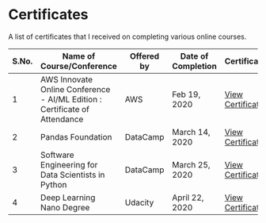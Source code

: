 # Certificates
A list of certificates that I received on completing various online courses.

|S.No.|Name of Course/Conference|Offered by|Date of Completion|Certificate|
|---|---|---|---|---|
|1|AWS Innovate Online Conference - AI/ML Edition : Certificate of Attendance|AWS|Feb 19, 2020|[View Certificate](https://drive.google.com/open?id=1tIMKDhCth63rFkicrPAUu0vQA3Zudx4C)|
|2|Pandas Foundation|DataCamp|March 14, 2020|[View Certificate](https://www.datacamp.com/statement-of-accomplishment/course/cbfa5d9e55822bb0766ab866a4dde1c79e7509fa)|
|3|Software Engineering for Data Scientists in Python|DataCamp|March 25, 2020|[View Certificate](https://www.datacamp.com/statement-of-accomplishment/course/57f6c72aa989430f77a1b66c081dc40ca7cb8d03)|
|4|Deep Learning Nano Degree|Udacity|April 22, 2020|[View Certificate](https://graduation-api.udacity.com/api/certificate/M7HJGNR3/download)|
